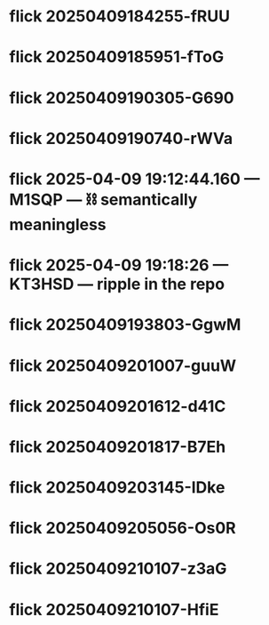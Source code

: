 # flick 20250409184255-fRUU
# flick 20250409185951-fToG
# flick 20250409190305-G690
# flick 20250409190740-rWVa
# flick 2025-04-09 19:12:44.160 — M1SQP — ⛓️ semantically meaningless
# flick 2025-04-09 19:18:26 — KT3HSD — ripple in the repo
# flick 20250409193803-GgwM
# flick 20250409201007-guuW
# flick 20250409201612-d41C
# flick 20250409201817-B7Eh
# flick 20250409203145-IDke
# flick 20250409205056-Os0R
# flick 20250409210107-z3aG
# flick 20250409210107-HfiE
